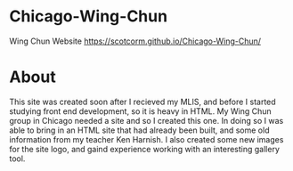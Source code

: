 # Chicago-Wing-Chun
 Wing Chun Website
https://scotcorm.github.io/Chicago-Wing-Chun/


# About
This site was created soon after I recieved my MLIS, and before I started studying front end development, so it is heavy in HTML. My Wing Chun group in Chicago needed a site and so I created this one.  In doing so I was able to bring in an HTML site that had already been built, and some old information from my teacher Ken Harnish.  I also created some new images for the site logo, and gaind experience working with an interesting gallery tool. 
